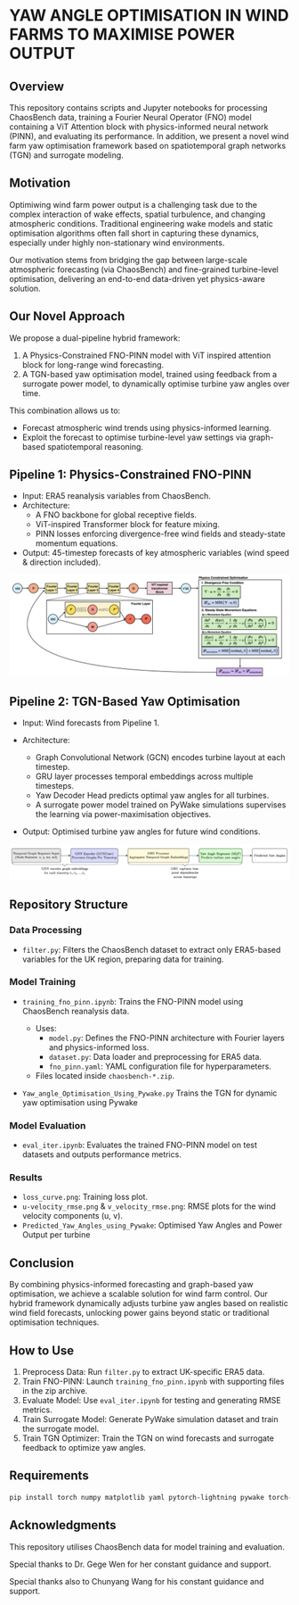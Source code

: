 
#  YAW ANGLE OPTIMISATION IN WIND FARMS TO MAXIMISE POWER OUTPUT

## Overview
This repository contains scripts and Jupyter notebooks for processing ChaosBench data, training a Fourier Neural Operator (FNO) model containing a ViT Attention block with physics-informed neural network (PINN), and evaluating its performance. In addition, we present a novel wind farm yaw optimisation framework based on spatiotemporal graph networks (TGN) and surrogate modeling.

## Motivation
Optimiwing wind farm power output is a challenging task due to the complex interaction of wake effects, spatial turbulence, and changing atmospheric conditions. Traditional engineering wake models and static optimisation algorithms often fall short in capturing these dynamics, especially under highly non-stationary wind environments.

Our motivation stems from bridging the gap between large-scale atmospheric forecasting (via ChaosBench) and fine-grained turbine-level optimisation, delivering an end-to-end data-driven yet physics-aware solution.

## Our Novel Approach
We propose a dual-pipeline hybrid framework:
1. A Physics-Constrained FNO-PINN model with ViT inspired attention block for long-range wind forecasting.
2. A TGN-based yaw optimisation model, trained using feedback from a surrogate power model, to dynamically optimise turbine yaw angles over time.

This combination allows us to:
- Forecast atmospheric wind trends using physics-informed learning.
- Exploit the forecast to optimise turbine-level yaw settings via graph-based spatiotemporal reasoning.


## Pipeline 1: Physics-Constrained FNO-PINN

- Input: ERA5 reanalysis variables from ChaosBench.
- Architecture:
  - A FNO backbone for global receptive fields.
  - ViT-inspired Transformer block for feature mixing.
  - PINN losses enforcing divergence-free wind fields and steady-state momentum equations.
- Output: 45-timestep forecasts of key atmospheric variables (wind speed & direction included).

![alt text](https://github.com/R3borN17/alexalowerthetemp/blob/main/Pipeline_1.png?raw=true)

## Pipeline 2: TGN-Based Yaw Optimisation

- Input: Wind forecasts from Pipeline 1.
- Architecture:
  - Graph Convolutional Network (GCN) encodes turbine layout at each timestep.
  - GRU layer processes temporal embeddings across multiple timesteps.
  - Yaw Decoder Head predicts optimal yaw angles for all turbines.
  - A surrogate power model trained on PyWake simulations supervises the learning via power-maximisation objectives.

- Output: Optimised turbine yaw angles for future wind conditions.

![alt text](https://github.com/R3borN17/alexalowerthetemp/blob/main/Pipeline_2.png?raw=true)

## Repository Structure

### Data Processing
- `filter.py`: Filters the ChaosBench dataset to extract only ERA5-based variables for the UK region, preparing data for training.

### Model Training
- `training_fno_pinn.ipynb`: Trains the FNO-PINN model using ChaosBench reanalysis data.
  - Uses:
    - `model.py`: Defines the FNO-PINN architecture with Fourier layers and physics-informed loss.
    - `dataset.py`: Data loader and preprocessing for ERA5 data.
    - `fno_pinn.yaml`: YAML configuration file for hyperparameters.
  - Files located inside `chaosbench-*.zip`.

- `Yaw_angle_Optimisation_Using_Pywake.py` Trains the TGN for dynamic yaw optimisation using Pywake

### Model Evaluation
- `eval_iter.ipynb`: Evaluates the trained FNO-PINN model on test datasets and outputs performance metrics.

### Results
- `loss_curve.png`: Training loss plot.
- `u-velocity_rmse.png` & `v_velocity_rmse.png`: RMSE plots for the wind velocity components (u, v).
- `Predicted_Yaw_Angles_using_Pywake`: Optimised Yaw Angles and Power Output per turbine

## Conclusion
By combining physics-informed forecasting and graph-based yaw optimisation, we achieve a scalable solution for wind farm control. Our hybrid framework dynamically adjusts turbine yaw angles based on realistic wind field forecasts, unlocking power gains beyond static or traditional optimisation techniques.

## How to Use
1. Preprocess Data: Run `filter.py` to extract UK-specific ERA5 data.
2. Train FNO-PINN: Launch `training_fno_pinn.ipynb` with supporting files in the zip archive.
3. Evaluate Model: Use `eval_iter.ipynb` for testing and generating RMSE metrics.
4. Train Surrogate Model: Generate PyWake simulation dataset and train the surrogate model.
5. Train TGN Optimizer: Train the TGN on wind forecasts and surrogate feedback to optimize yaw angles.

## Requirements
```bash
pip install torch numpy matplotlib yaml pytorch-lightning pywake torch-geometric
```

## Acknowledgments
This repository utilises ChaosBench data for model training and evaluation.

Special thanks to Dr. Gege Wen for her constant guidance and support.

Special thanks also to Chunyang Wang for his constant guidance and support.
